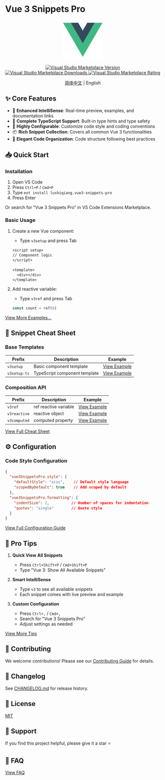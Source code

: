 # Vue 3 Snippets Pro

<p align="center">
  <img src="images/logo.png" alt="Vue 3 Snippets Pro" width="128" height="128">
</p>

<p align="center">
  <a href="https://marketplace.visualstudio.com/items?itemName=lushiqiang.vue3-snippets-pro">
    <img src="https://img.shields.io/visual-studio-marketplace/v/lushiqiang.vue3-snippets-pro.svg?color=blue&amp;label=VS%20Code%20Marketplace&logo=visual-studio-code" alt="Visual Studio Marketplace Version">
  </a>
  <a href="https://marketplace.visualstudio.com/items?itemName=lushiqiang.vue3-snippets-pro">
    <img src="https://img.shields.io/visual-studio-marketplace/d/lushiqiang.vue3-snippets-pro.svg?color=blue" alt="Visual Studio Marketplace Downloads">
  </a>
  <a href="https://marketplace.visualstudio.com/items?itemName=lushiqiang.vue3-snippets-pro">
    <img src="https://img.shields.io/visual-studio-marketplace/r/lushiqiang.vue3-snippets-pro.svg?color=blue" alt="Visual Studio Marketplace Rating">
  </a>
</p>

<p align="center">
  <a href="README.zh-CN.md">简体中文</a> | English
</p>

## ✨ Core Features

- 🚀 **Enhanced IntelliSense**: Real-time preview, examples, and documentation links
- 💪 **Complete TypeScript Support**: Built-in type hints and type safety
- 🎯 **Highly Configurable**: Customize code style and coding conventions
- 📦 **Rich Snippet Collection**: Covers all common Vue 3 functionalities
- 🎨 **Elegant Code Organization**: Code structure following best practices

## 📥 Quick Start

### Installation

1. Open VS Code
2. Press `Ctrl+P` / `Cmd+P`
3. Type `ext install lushiqiang.vue3-snippets-pro`
4. Press Enter

Or search for "Vue 3 Snippets Pro" in VS Code Extensions Marketplace.

### Basic Usage

1. Create a new Vue component:
   - Type `v3setup` and press Tab
   ```vue
   <script setup>
   // Component logic
   </script>

   <template>
     <div></div>
   </template>
   ```

2. Add reactive variable:
   - Type `v3ref` and press Tab
   ```typescript
   const count = ref(0)
   ```

[View More Examples...](docs/examples.md)

## 🎯 Snippet Cheat Sheet

### Base Templates
| Prefix | Description | Example |
|--------|-------------|---------|
| `v3setup` | Basic component template | [View Example](#v3setup) |
| `v3setup-ts` | TypeScript component template | [View Example](#v3setup-ts) |

### Composition API
| Prefix | Description | Example |
|--------|-------------|---------|
| `v3ref` | ref reactive variable | [View Example](#v3ref) |
| `v3reactive` | reactive object | [View Example](#v3reactive) |
| `v3computed` | computed property | [View Example](#v3computed) |

[View Full Cheat Sheet](docs/cheatsheet.md)

## ⚙️ Configuration

### Code Style Configuration

```json
{
  "vue3SnippetsPro.style": {
    "defaultStyle": "scss",    // Default style language
    "scopedByDefault": true    // Add scoped by default
  },
  "vue3SnippetsPro.formatting": {
    "indentSize": 2,          // Number of spaces for indentation
    "quotes": "single"        // Quote style
  }
}
```

[View Full Configuration Guide](docs/configuration.md)

## 🎯 Pro Tips

1. **Quick View All Snippets**
   - Press `Ctrl+Shift+P` / `Cmd+Shift+P`
   - Type "Vue 3: Show All Available Snippets"

2. **Smart IntelliSense**
   - Type `v3` to see all available snippets
   - Each snippet comes with live preview and example

3. **Custom Configuration**
   - Press `Ctrl+,` / `Cmd+,`
   - Search for "Vue 3 Snippets Pro"
   - Adjust settings as needed

[View More Tips](docs/tips.md)

## 🤝 Contributing

We welcome contributions! Please see our [Contributing Guide](CONTRIBUTING.md) for details.

## 📝 Changelog

See [CHANGELOG.md](CHANGELOG.md) for release history.

## 📄 License

[MIT](LICENSE)

## 🌟 Support

If you find this project helpful, please give it a star ⭐️

## 🤔 FAQ

[View FAQ](docs/faq.md)
